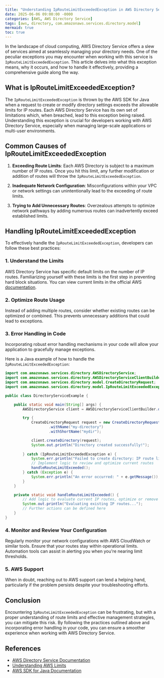 ```yaml
---
title: "Understanding IpRouteLimitExceededException in AWS Directory Service"
date: 2025-06-06 09:00:00 -0000
categories: [AWS, AWS Directory Service]
tags: [aws, directory, com.amazonaws.services.directory.model]
mermaid: true
toc: true
---
```



In the landscape of cloud computing, AWS Directory Service offers a slew of services aimed at seamlessly managing your directory needs. One of the peculiar exceptions you may encounter when working with this service is `IpRouteLimitExceededException`. This article delves into what this exception means, why it occurs, and how to handle it effectively, providing a comprehensive guide along the way.

## What is IpRouteLimitExceededException?

The `IpRouteLimitExceededException` is thrown by the AWS SDK for Java when a request to create or modify directory settings exceeds the allowable limits for IP routes. Each AWS Directory Service has its own set of limitations which, when breached, lead to this exception being raised. Understanding this exception is crucial for developers working with AWS Directory Service, especially when managing large-scale applications or multi-user environments.

## Common Causes of IpRouteLimitExceededException

1. **Exceeding Route Limits**: Each AWS Directory is subject to a maximum number of IP routes. Once you hit this limit, any further modification or addition of routes will throw the `IpRouteLimitExceededException`.
   
2. **Inadequate Network Configuration**: Misconfigurations within your VPC or network settings can unintentionally lead to the exceeding of route limits.

3. **Trying to Add Unnecessary Routes**: Overzealous attempts to optimize network pathways by adding numerous routes can inadvertently exceed established limits.

## Handling IpRouteLimitExceededException

To effectively handle the `IpRouteLimitExceededException`, developers can follow these best practices:

### 1. Understand the Limits

AWS Directory Service has specific default limits on the number of IP routes. Familiarizing yourself with these limits is the first step in preventing hard block situations. You can view current limits in the official AWS [documentation](https://docs.aws.amazon.com/directoryservice/latest/userguide/directory-limits.html).

### 2. Optimize Route Usage

Instead of adding multiple routes, consider whether existing routes can be optimized or combined. This prevents unnecessary additions that could lead to exceptions.

### 3. Error Handling in Code

Incorporating robust error handling mechanisms in your code will allow your application to gracefully manage exceptions. 

Here is a Java example of how to handle the `IpRouteLimitExceededException`:

```java
import com.amazonaws.services.directory.AWSDirectoryService;
import com.amazonaws.services.directory.AWSDirectoryServiceClientBuilder;
import com.amazonaws.services.directory.model.CreateDirectoryRequest;
import com.amazonaws.services.directory.model.IpRouteLimitExceededException;

public class DirectoryServiceExample {

    public static void main(String[] args) {
        AWSDirectoryService client = AWSDirectoryServiceClientBuilder.defaultClient();

        try {
            CreateDirectoryRequest request = new CreateDirectoryRequest()
                    .withName("my-directory")
                    .withShortName("mydir");

            client.createDirectory(request);
            System.out.println("Directory created successfully!");
            
        } catch (IpRouteLimitExceededException e) {
            System.err.println("Failed to create directory: IP route limit exceeded!");
            // Implement logic to review and optimize current routes
            handleRouteLimitExceeded();
        } catch (Exception e) {
            System.err.println("An error occurred: " + e.getMessage());
        }
    }

    private static void handleRouteLimitExceeded() {
        // Add logic to evaluate current IP routes, optimize or remove unnecessary routes
        System.out.println("Evaluating existing IP routes...");
        // Further actions can be defined here
    }
}
```

### 4. Monitor and Review Your Configuration

Regularly monitor your network configurations with AWS CloudWatch or similar tools. Ensure that your routes stay within operational limits. Automation tools can assist in alerting you when you're nearing limit thresholds.

### 5. AWS Support

When in doubt, reaching out to AWS support can lend a helping hand, particularly if the problem persists despite your troubleshooting efforts.

## Conclusion

Encountering `IpRouteLimitExceededException` can be frustrating, but with a proper understanding of route limits and effective management strategies, you can mitigate this risk. By following the practices outlined above and incorporating error handling in your code, you can ensure a smoother experience when working with AWS Directory Service.

## References

- [AWS Directory Service Documentation](https://docs.aws.amazon.com/directoryservice/latest/userguide/whatisdirectoryservice.html)
- [Understanding AWS Limits](https://aws.amazon.com/general/limits/)
- [AWS SDK for Java Documentation](https://docs.aws.amazon.com/sdk-for-java/latest/developer-guide/home.html)